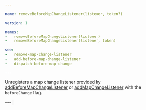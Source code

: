 ```yaml
---

name: removeBeforeMapChangeListener(listener, token?)

version: 1

names:
-   removeBeforeMapChangeListener(listener)
-   removeBeforeMapChangeListener(listener, token)

see:
-   remove-map-change-listener
-   add-before-map-change-listener
-   dispatch-before-map-change

---
```


Unregisters a map change listener provided by
[addBeforeMapChangeListener](add-before-map-change-listener) or
[addMapChangeListener](add-map-change-listener) with the `beforeChange`
flag.

--- |

